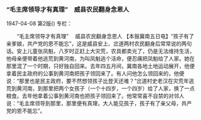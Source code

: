 ### “毛主席领导才有真理”　威县农民翻身念恩人

1947-04-08
第2版()
专栏：

　　“毛主席领导才有真理”
  　威县农民翻身念恩人
    【本报冀南五日电】“孩子有了亲爹娘，共产党的恩不能忘”，这是威县安上、岔道两村农民翻身后常常说的两句话。安上儿童张凤魁，八岁时正赶上大灾荒，农具都卖光了，仍是无法维持生活，他母亲便带着他逃荒到黄河南，为叫凤魁逃个活命，便忍痛把凤魁给了人家。她在那里混了一个时期，只好独自回来。去年四五月间，冀南各地土地运动展开，他便拿着民主政府的公事到黄河南把孩子领回来了。有人问他怎么领回来的，他便说：“那里也是民主政府，要不然想领孩子比登天还难？”岔道村史老汉在灾荒年逃荒到黄河南，到那里把两个女孩子（一个十四岁，一个四岁）给了人家，换了一点粮食。去年他拿着公事到黄河南也把孩子领回来了。他常常喜不自禁的对邻人说：“毛主席领导到那里，那里便有真理，大人能见孩子，孩子有了亲父母，共产党的恩不能忘”。
